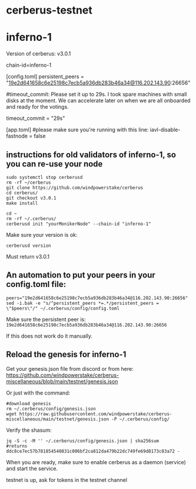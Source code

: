 # cerberus-testnet

# inferno-1
Version of cerberus: v3.0.1

chain-id=inferno-1

[config.toml]
persistent_peers = "19e2d641658c6e25198c7ecb5a936db283b46a34@116.202.143.90:26656"


#timeout_commit: Please set it up to 29s. I took spare machines with small disks at the moment. We can accelerate later on when we are all onboarded and ready for the votings. 

timeout_commit = "29s"

[app.toml]
#please make sure you're running with this line:
iavl-disable-fastnode = false

## instructions for old validators of inferno-1, so you can re-use your node


```
sudo systemctl stop cerberusd
rm -rf ~/cerberus
git clone https://github.com/windpowerstake/cerberus
cd cerberus/
git checkout v3.0.1
make install

cd ~
rm -rf ~/.cerberus/
cerberusd init "yourMonikerNode" --chain-id "inferno-1"
```


Make sure your version is ok:

```cerberusd version```


Must return v3.0.1


## An automation to put your peers in your config.toml file:

```
peers="19e2d641658c6e25198c7ecb5a936db283b46a34@116.202.143.90:26656"
sed -i.bak -e "s/^persistent_peers *=.*/persistent_peers = \"$peers\"/" ~/.cerberus/config/config.toml
```

Make sure the persistent peer is: `19e2d641658c6e25198c7ecb5a936db283b46a34@116.202.143.90:26656`

If this does not work do it manually.

## Reload the genesis for inferno-1

Get your genesis.json file from discord or from here: https://github.com/windpowerstake/cerberus-miscellaneous/blob/main/testnet/genesis.json

Or just with the command:

```
#download genesis
rm ~/.cerberus/config/genesis.json
wget https://raw.githubusercontent.com/windpowerstake/cerberus-miscellaneous/main/testnet/genesis.json -P ~/.cerberus/config/
```

Verify the shasum:
``` 
jq -S -c -M '' ~/.cerberus/config/genesis.json | sha256sum
#returns  ddc8ce7ec57b781854540831c006bf2ca812da479b22dc749fe69d8173c83a72 -
```


When you are ready, make sure to enable cerberus as a daemon (service) and start the service.


testnet is up, ask for tokens in the testnet channel
